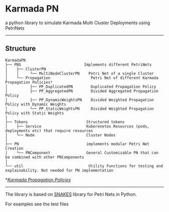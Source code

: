 # Karmada PN
a python library to simulate Karmada Multi Cluster Deployments using PetriNets

---

## Structure
```
KarmadaPN
├── PNS                            Implements different PetriNets 
│    ├── ClusterPN 
│    │     └── MultiNodeClusterPN    Petri Net of a single Cluster 
│    └── Propagation                  Petri Net of different Karmada Propagation Policies*
│          ├── PP_DuplicatedPN        Duplicated Propagation Policy
│          ├── PP_AggregatedPN        Divided Aggregated Propagation Policy
│          ├── PP_DynamicWeightsPN    Divided Weighted Propagation Policy with Dynamic Weights
│          └── PP_StaticWeightsPN     Divided Weighted Propagation Policy with Static Weights
│
├── Tokens                          Structured tokens 
│    ├── Service                    Kuberenetes Resources (pods, deployments etc) that require resources
│    └── Node                       Cluster Nodes 
│
├── PN                              implements modular Petri Net Creation
│    └── PNComponent                General Customizable PN that can be combined with other PNComponents
│
└── util                             Utility Functions for testing and explainability. Not needed for PN implementation

```
\**[Karmada Propagation Policies](https://karmada.io/docs/userguide/scheduling/resource-propagating/#multiple-strategies-of-replica-scheduling)*

---

The library is based on [SNAKES](https://snakes.ibisc.univ-evry.fr/)  library for Petri Nets in Python.

For examples see the test files

